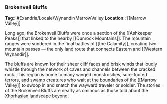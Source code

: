 ### Brokenveil Bluffs
**Tag**:: #Exandria/Locale/Wynandir/MarrowValley
**Location**:: [[Marrow Valley]]

Long ago, the Brokenveil Bluffs were once a section of the [[Ashkeeper Peaks]] that linked to the nearby [[Dunrock Mountains]]. The mountain ranges were sundered in the final battles of [[the Calamity]], creating two mountain passes — the only land route that connects Eastern and [[Western Wynandir]].

The bluffs are known for their sheer cliff faces and brisk winds that loudly whistle through the network of caves and channels between the cracked rock. This region is home to many winged monstrosities, sure-footed terrors, and swamp creatures who wait at the boundaries of the [[Marrow Valley]] to swoop in and snatch the wayward traveler or soldier. The stories of the Brokenveil Bluffs are nearly as ominous as those told about the Xhorhasian landscape beyond.